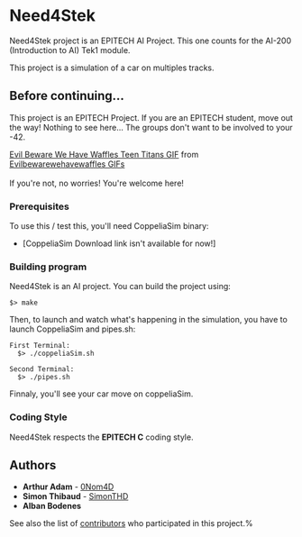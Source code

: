 # Need4Stek
Need4Stek project is an EPITECH AI Project. This one counts for the AI-200 (Introduction to AI) Tek1 module.

This project is a simulation of a car on multiples tracks.

## Before continuing...

This project is an EPITECH Project. If you are an EPITECH student, move out the way! Nothing to see here... The groups don't want to be involved to your -42.<br/>
<div class="tenor-gif-embed" data-postid="12392868" data-share-method="host" data-width="100%" data-aspect-ratio="1.4228571428571428"><a href="https://tenor.com/view/evil-beware-we-have-waffles-teen-titans-waffle-day-evil-beware-gif-12392868">Evil Beware We Have Waffles Teen Titans GIF</a> from <a href="https://tenor.com/search/evilbewarewehavewaffles-gifs">Evilbewarewehavewaffles GIFs</a></div><script type="text/javascript" async src="https://tenor.com/embed.js"></script><br/>
If you're not, no worries! You're welcome here!

### Prerequisites

To use this / test this, you'll need CoppeliaSim binary:

* [CoppeliaSim Download link isn't available for now!]

### Building program

Need4Stek is an AI project. You can build the project using:
```
$> make
```

Then, to launch and watch what's happening in the simulation, you have to launch CoppeliaSim and pipes.sh:
```
First Terminal:
  $> ./coppeliaSim.sh

Second Terminal:
  $> ./pipes.sh
```

Finnaly, you'll see your car move on coppeliaSim.

### Coding Style

Need4Stek respects the **EPITECH C** coding style.

## Authors

* **Arthur Adam** - [0Nom4D](https://github.com/0Nom4D)
* **Simon Thibaud** - [SimonTHD](https://github.com/SimonTHD)
* **Alban Bodenes**

See also the list of [contributors](https://github.com/0Nom4D/Need4Stek/graphs/contributors) who participated in this project.%
